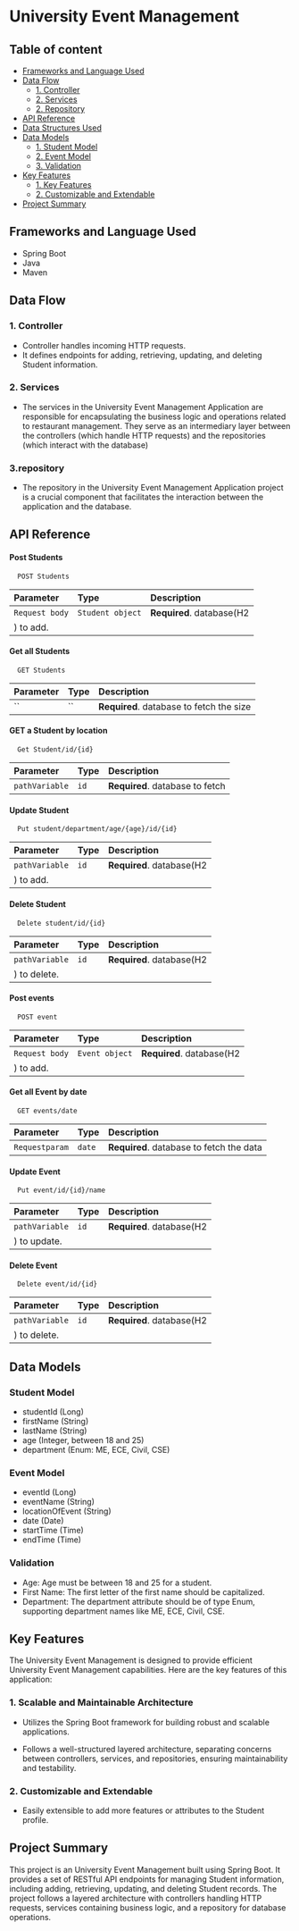 

# University Event Management

## Table of content 
   - [Frameworks and Language Used](#frameworks-and-language-used)
- [Data Flow](#data-flow)
  - [1. Controller](#1-controller)
  - [2. Services](#2-Services)
  - [2. Repository](#2-Repository)
- [API Reference](#API-Reference)
- [Data Structures Used ](#Data-Structures-Used)
- [Data Models](#Data-Models)
  - [1. Student Model](#1-Student-Model)
  - [2. Event Model](#2-Event-Model)
  - [3. Validation](#3-Validation)
 - [Key Features](#Key-Features)
   - [1. Key Features](#2-Key-Features)
   - [2. Customizable and Extendable](#3-Customizable-and-Extendable)
- [Project Summary](#project-summary)



## Frameworks and Language Used
- Spring Boot
- Java
- Maven

## Data Flow

### 1. Controller
- Controller handles incoming HTTP requests.
- It defines endpoints for adding, retrieving, updating, and deleting Student information.


### 2. Services
- The services in the University Event Management Application are responsible for encapsulating the business logic and operations related to restaurant management. They serve as an intermediary layer between the controllers (which handle HTTP requests) and the repositories (which interact with the database)

### 3.repository
- The repository in the University Event Management Application project is a crucial component that facilitates the interaction between the application and the database.

## API Reference

#### Post Students

```http
  POST Students
```

| Parameter | Type     | Description                |
| :-------- | :------- | :------------------------- |
|`Request body`  | `Student object` | **Required**. database(H2
) to add. |

#### Get all Students

```http
  GET Students
```

| Parameter | Type     | Description                       |
| :-------- | :------- | :-------------------------------- |
| ``      | `` | **Required**. database to  fetch the size |

#### GET  a Student by location
```http
  Get Student/id/{id}
```

| Parameter | Type     | Description                       |
| :-------- | :------- | :-------------------------------- |
| `pathVariable`      | `id` | **Required**. database to  fetch |


#### Update Student 

```http
  Put student/department/age/{age}/id/{id}
```

| Parameter | Type     | Description                |
| :-------- | :------- | :------------------------- |
|`pathVariable`  | `id` | **Required**. database(H2
) to add. |

#### Delete Student

```http
  Delete student/id/{id}
```

| Parameter | Type     | Description                |
| :-------- | :------- | :------------------------- |
|`pathVariable`  | `id` | **Required**. database(H2
) to delete. |

#### Post events

```http
  POST event
```

| Parameter | Type     | Description                |
| :-------- | :------- | :------------------------- |
|`Request body`  | `Event object` | **Required**. database(H2
) to add. |

#### Get all Event by date

```http
  GET events/date
```

| Parameter | Type     | Description                       |
| :-------- | :------- | :-------------------------------- |
| `Requestparam`      | `date` | **Required**. database to  fetch the data |



#### Update Event 

```http
  Put event/id/{id}/name
```

| Parameter | Type     | Description                |
| :-------- | :------- | :------------------------- |
|`pathVariable`  | `id` | **Required**. database(H2
) to update. |

#### Delete Event

```http
  Delete event/id/{id}
```

| Parameter | Type     | Description                |
| :-------- | :------- | :------------------------- |
|`pathVariable`  | `id` | **Required**. database(H2
) to delete. |


## Data Models
### Student Model
- studentId (Long)
- firstName (String)
- lastName (String)
- age (Integer, between 18 and 25)
- department (Enum: ME, ECE, Civil, CSE)

### Event Model
- eventId (Long)
- eventName (String)
- locationOfEvent (String)
- date (Date)
- startTime (Time)
- endTime (Time)
### Validation
- Age: Age must be between 18 and 25 for a student.
- First Name: The first letter of the first name should be capitalized.
- Department: The department attribute should be of type Enum, supporting department names like ME, ECE, Civil, CSE.



## Key Features

The University Event Management is designed to provide efficient University Event Management  capabilities. Here are the key features of this application:


### 1. Scalable and Maintainable Architecture

- Utilizes the Spring Boot framework for building robust and scalable applications.

- Follows a well-structured layered architecture, separating concerns between controllers, services, and repositories, ensuring maintainability and testability.



### 2. Customizable and Extendable

- Easily extensible to add more features or attributes to the Student profile.


## Project Summary
This project is an University Event Management built using Spring Boot. It provides a set of RESTful API endpoints for managing Student information, including adding, retrieving, updating, and deleting Student records. The project follows a layered architecture with controllers handling HTTP requests, services containing business logic, and a repository for database operations.